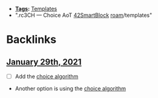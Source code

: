 - **[Tags](<Tags.md>):** [Templates](<Templates.md>)
- ".rc3CH — Choice AoT [42SmartBlock](<42SmartBlock.md>) [roam](<roam.md>)/templates"

# Backlinks
## [January 29th, 2021](<January 29th, 2021.md>)
- [ ] Add the [choice algorithm](<choice algorithm.md>)

- Another option is using the [choice algorithm](<choice algorithm.md>)

